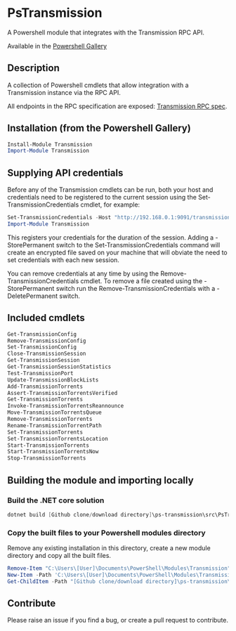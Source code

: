 # PsTransmission
A Powershell module that integrates with the Transmission RPC API.

Available in the [Powershell Gallery](https://www.powershellgallery.com/packages/Transmission)

## Description
A collection of Powershell cmdlets that allow integration with a Transmission instance via the RPC API.

All endpoints in the RPC specification are exposed: [Transmission RPC spec](https://github.com/transmission/transmission/blob/master/extras/rpc-spec.txt).

## Installation (from the Powershell Gallery)

```powershell
Install-Module Transmission
Import-Module Transmission
```

## Supplying API credentials

Before any of the Transmission cmdlets can be run, both your host and credentials need to be registered to the current session using the Set-TransmissionCredentials cmdlet, for example:

```powershell
Set-TransmissionCredentials -Host "http://192.168.0.1:9091/transmission/rpc" -User "user" -Password "password"
Import-Module Transmission
```

This registers your credentials for the duration of the session. Adding a -StorePermanent switch to the Set-TransmissionCredentials command will create an encrypted file saved on your machine that will obviate the need to set credentials with each new session.

You can remove credentials at any time by using the Remove-TransmissionCredentials cmdlet. To remove a file created using the -StorePermanent switch run the Remove-TransmissionCredentials with a -DeletePermanent switch.

## Included cmdlets

```powershell
Get-TransmissionConfig 
Remove-TransmissionConfig
Set-TransmissionConfig
Close-TransmissionSession
Get-TransmissionSession
Get-TransmissionSessionStatistics
Test-TransmissionPort
Update-TransmissionBlockLists
Add-TransmissionTorrents
Assert-TransmissionTorrentsVerified
Get-TransmissionTorrents
Invoke-TransmissionTorrentsReannounce
Move-TransmissionTorrentsQueue
Remove-TransmissionTorrents
Rename-TransmissionTorrentPath
Set-TransmissionTorrents
Set-TransmissionTorrentsLocation
Start-TransmissionTorrents
Start-TransmissionTorrentsNow
Stop-TransmissionTorrents
```

## Building the module and importing locally

### Build the .NET core solution

```powershell
dotnet build [Github clone/download directory]\ps-transmission\src\PsTransmission.sln
```

### Copy the built files to your Powershell modules directory

Remove any existing installation in this directory, create a new module directory and copy all the built files.

```powershell
Remove-Item "C:\Users\[User]\Documents\PowerShell\Modules\Transmission" -Recurse -Force -ErrorAction SilentlyContinue
New-Item -Path 'C:\Users\[User]\Documents\PowerShell\Modules\Transmission' -ItemType Directory
Get-ChildItem -Path "[Github clone/download directory]\ps-transmission\src\PsTransmissionCmdlet\bin\Debug\netcoreapp3.1\" | Copy-Item -Destination "C:\Users\[User]\Documents\PowerShell\Modules\Transmission" -Recurse
```

## Contribute

Please raise an issue if you find a bug, or create a pull request to contribute.
